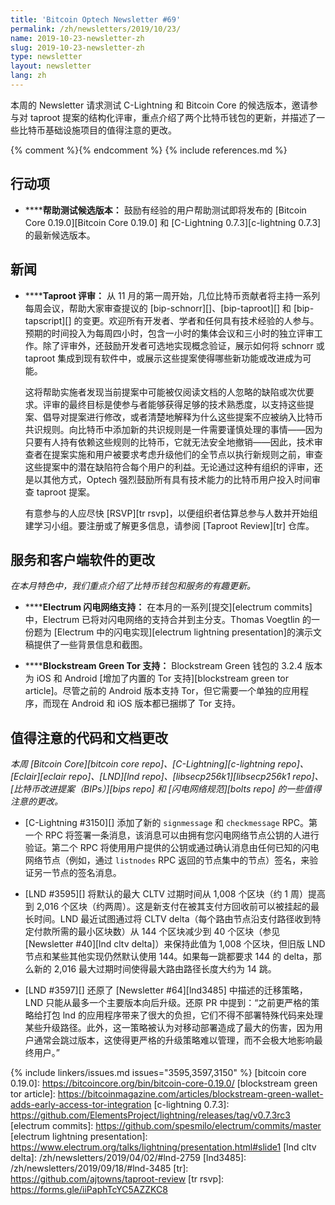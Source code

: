 ```yaml
---
title: 'Bitcoin Optech Newsletter #69'
permalink: /zh/newsletters/2019/10/23/
name: 2019-10-23-newsletter-zh
slug: 2019-10-23-newsletter-zh
type: newsletter
layout: newsletter
lang: zh
---
```

本周的 Newsletter 请求测试 C-Lightning 和 Bitcoin Core 的候选版本，邀请参与对 taproot 提案的结构化评审，重点介绍了两个比特币钱包的更新，并描述了一些比特币基础设施项目的值得注意的更改。

{% comment %}<!-- include references.md below the fold but above any Jekyll/Liquid variables-->{% endcomment %}
{% include references.md %}

## 行动项

- **<!--help-test-release-candidates-->****帮助测试候选版本：** 鼓励有经验的用户帮助测试即将发布的 [Bitcoin Core 0.19.0][Bitcoin Core 0.19.0] 和 [C-Lightning 0.7.3][c-lightning 0.7.3] 的最新候选版本。

## 新闻

- **<!--taproot-review-->****Taproot 评审：** 从 11 月的第一周开始，几位比特币贡献者将主持一系列每周会议，帮助大家审查提议的 [bip-schnorr][]、[bip-taproot][] 和 [bip-tapscript][] 的变更。欢迎所有开发者、学者和任何具有技术经验的人参与。预期的时间投入为每周四小时，包含一小时的集体会议和三小时的独立评审工作。除了评审外，还鼓励开发者可选地实现概念验证，展示如何将 schnorr 或 taproot 集成到现有软件中，或展示这些提案使得哪些新功能或改进成为可能。

  这将帮助实施者发现当前提案中可能被仅阅读文档的人忽略的缺陷或次优要求。评审的最终目标是使参与者能够获得足够的技术熟悉度，以支持这些提案、倡导对提案进行修改，或者清楚地解释为什么这些提案不应被纳入比特币共识规则。向比特币中添加新的共识规则是一件需要谨慎处理的事情——因为只要有人持有依赖这些规则的比特币，它就无法安全地撤销——因此，技术审查者在提案实施和用户被要求考虑升级他们的全节点以执行新规则之前，审查这些提案中的潜在缺陷符合每个用户的利益。无论通过这种有组织的评审，还是以其他方式，Optech 强烈鼓励所有具有技术能力的比特币用户投入时间审查 taproot 提案。

  有意参与的人应尽快 [RSVP][tr rsvp]，以便组织者估算总参与人数并开始组建学习小组。要注册或了解更多信息，请参阅 [Taproot Review][tr] 仓库。

## 服务和客户端软件的更改

*在本月特色中，我们重点介绍了比特币钱包和服务的有趣更新。*

- **<!--electrum-lightning-support-->****Electrum 闪电网络支持：** 在本月的一系列[提交][electrum commits]中，Electrum 已将对闪电网络的支持合并到主分支。Thomas Voegtlin 的一份题为 [Electrum 中的闪电实现][electrum lightning presentation]的演示文稿提供了一些背景信息和截图。

- **<!--blockstream-green-tor-support-->****Blockstream Green Tor 支持：** Blockstream Green 钱包的 3.2.4 版本为 iOS 和 Android [增加了内置的 Tor 支持][blockstream green tor article]。尽管之前的 Android 版本支持 Tor，但它需要一个单独的应用程序，而现在 Android 和 iOS 版本都已捆绑了 Tor 支持。

## 值得注意的代码和文档更改

*本周 [Bitcoin Core][bitcoin core repo]、[C-Lightning][c-lightning repo]、[Eclair][eclair repo]、[LND][lnd repo]、[libsecp256k1][libsecp256k1 repo]、[比特币改进提案（BIPs）][bips repo] 和 [闪电网络规范][bolts repo] 的一些值得注意的更改。*

- [C-Lightning #3150][] 添加了新的 `signmessage` 和 `checkmessage` RPC。第一个 RPC 将签署一条消息，该消息可以由拥有您闪电网络节点公钥的人进行验证。第二个 RPC 将使用用户提供的公钥或通过确认消息由任何已知的闪电网络节点（例如，通过 `listnodes` RPC 返回的节点集中的节点）签名，来验证另一节点的签名消息。

- [LND #3595][] 将默认的最大 CLTV 过期时间从 1,008 个区块（约 1 周）提高到 2,016 个区块（约两周）。这是新支付在被其支付方回收前可以被挂起的最长时间。LND 最近试图通过将 CLTV delta（每个路由节点沿支付路径收到特定付款所需的最小区块数）从 144 个区块减少到 40 个区块（参见 [Newsletter #40][lnd cltv delta]）来保持此值为 1,008 个区块，但旧版 LND 节点和某些其他实现仍然默认使用 144。如果每一跳都要求 144 的 delta，那么新的 2,016 最大过期时间使得最大路由路径长度大约为 14 跳。

- [LND #3597][] 还原了 [Newsletter #64][lnd3485] 中描述的迁移策略，LND 只能从最多一个主要版本向后升级。还原 PR 中提到：“之前更严格的策略给打包 lnd 的应用程序带来了很大的负担，它们不得不部署特殊代码来处理某些升级路径。此外，这一策略被认为对移动部署造成了最大的伤害，因为用户通常会跳过版本，这使得更严格的升级策略难以管理，而不会极大地影响最终用户。”

{% include linkers/issues.md issues="3595,3597,3150" %}
[bitcoin core 0.19.0]: https://bitcoincore.org/bin/bitcoin-core-0.19.0/
[blockstream green tor article]: https://bitcoinmagazine.com/articles/blockstream-green-wallet-adds-early-access-tor-integration
[c-lightning 0.7.3]: https://github.com/ElementsProject/lightning/releases/tag/v0.7.3rc3
[electrum commits]: https://github.com/spesmilo/electrum/commits/master
[electrum lightning presentation]: https://www.electrum.org/talks/lightning/presentation.html#slide1
[lnd cltv delta]: /zh/newsletters/2019/04/02/#lnd-2759
[lnd3485]: /zh/newsletters/2019/09/18/#lnd-3485
[tr]: https://github.com/ajtowns/taproot-review
[tr rsvp]: https://forms.gle/iiPaphTcYC5AZZKC8
